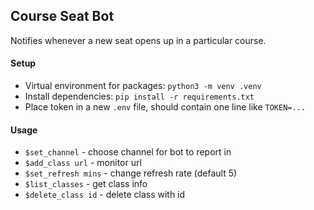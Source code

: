 ## Course Seat Bot
Notifies whenever a new seat opens up in a particular course.

#### Setup
- Virtual environment for packages: `python3 -m venv .venv`
- Install dependencies: `pip install -r requirements.txt`
- Place token in a new `.env` file, should contain one line like `TOKEN=...`

#### Usage
- `$set_channel` - choose channel for bot to report in
- `$add_class url` - monitor url
- `$set_refresh mins` - change refresh rate (default 5)  
- `$list_classes` - get class info
- `$delete_class id` - delete class with id
